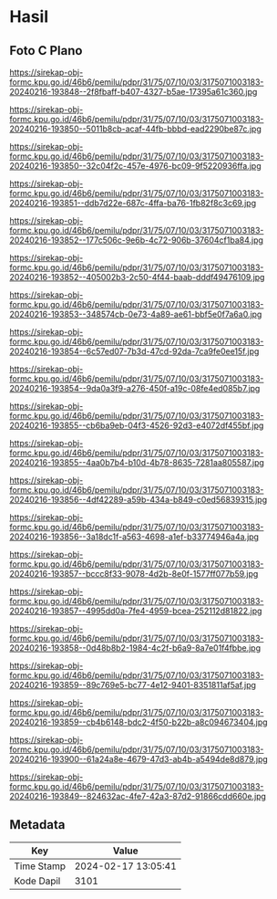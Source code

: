 # Hasil

## Foto C Plano

https://sirekap-obj-formc.kpu.go.id/46b6/pemilu/pdpr/31/75/07/10/03/3175071003183-20240216-193848--2f8fbaff-b407-4327-b5ae-17395a61c360.jpg

https://sirekap-obj-formc.kpu.go.id/46b6/pemilu/pdpr/31/75/07/10/03/3175071003183-20240216-193850--5011b8cb-acaf-44fb-bbbd-ead2290be87c.jpg

https://sirekap-obj-formc.kpu.go.id/46b6/pemilu/pdpr/31/75/07/10/03/3175071003183-20240216-193850--32c04f2c-457e-4976-bc09-9f5220936ffa.jpg

https://sirekap-obj-formc.kpu.go.id/46b6/pemilu/pdpr/31/75/07/10/03/3175071003183-20240216-193851--ddb7d22e-687c-4ffa-ba76-1fb82f8c3c69.jpg

https://sirekap-obj-formc.kpu.go.id/46b6/pemilu/pdpr/31/75/07/10/03/3175071003183-20240216-193852--177c506c-9e6b-4c72-906b-37604cf1ba84.jpg

https://sirekap-obj-formc.kpu.go.id/46b6/pemilu/pdpr/31/75/07/10/03/3175071003183-20240216-193852--405002b3-2c50-4f44-baab-dddf49476109.jpg

https://sirekap-obj-formc.kpu.go.id/46b6/pemilu/pdpr/31/75/07/10/03/3175071003183-20240216-193853--348574cb-0e73-4a89-ae61-bbf5e0f7a6a0.jpg

https://sirekap-obj-formc.kpu.go.id/46b6/pemilu/pdpr/31/75/07/10/03/3175071003183-20240216-193854--6c57ed07-7b3d-47cd-92da-7ca9fe0ee15f.jpg

https://sirekap-obj-formc.kpu.go.id/46b6/pemilu/pdpr/31/75/07/10/03/3175071003183-20240216-193854--9da0a3f9-a276-450f-a19c-08fe4ed085b7.jpg

https://sirekap-obj-formc.kpu.go.id/46b6/pemilu/pdpr/31/75/07/10/03/3175071003183-20240216-193855--cb6ba9eb-04f3-4526-92d3-e4072df455bf.jpg

https://sirekap-obj-formc.kpu.go.id/46b6/pemilu/pdpr/31/75/07/10/03/3175071003183-20240216-193855--4aa0b7b4-b10d-4b78-8635-7281aa805587.jpg

https://sirekap-obj-formc.kpu.go.id/46b6/pemilu/pdpr/31/75/07/10/03/3175071003183-20240216-193856--4df42289-a59b-434a-b849-c0ed56839315.jpg

https://sirekap-obj-formc.kpu.go.id/46b6/pemilu/pdpr/31/75/07/10/03/3175071003183-20240216-193856--3a18dc1f-a563-4698-a1ef-b33774946a4a.jpg

https://sirekap-obj-formc.kpu.go.id/46b6/pemilu/pdpr/31/75/07/10/03/3175071003183-20240216-193857--bccc8f33-9078-4d2b-8e0f-1577ff077b59.jpg

https://sirekap-obj-formc.kpu.go.id/46b6/pemilu/pdpr/31/75/07/10/03/3175071003183-20240216-193857--4995dd0a-7fe4-4959-bcea-252112d81822.jpg

https://sirekap-obj-formc.kpu.go.id/46b6/pemilu/pdpr/31/75/07/10/03/3175071003183-20240216-193858--0d48b8b2-1984-4c2f-b6a9-8a7e01f4fbbe.jpg

https://sirekap-obj-formc.kpu.go.id/46b6/pemilu/pdpr/31/75/07/10/03/3175071003183-20240216-193859--89c769e5-bc77-4e12-9401-8351811af5af.jpg

https://sirekap-obj-formc.kpu.go.id/46b6/pemilu/pdpr/31/75/07/10/03/3175071003183-20240216-193859--cb4b6148-bdc2-4f50-b22b-a8c094673404.jpg

https://sirekap-obj-formc.kpu.go.id/46b6/pemilu/pdpr/31/75/07/10/03/3175071003183-20240216-193900--61a24a8e-4679-47d3-ab4b-a5494de8d879.jpg

https://sirekap-obj-formc.kpu.go.id/46b6/pemilu/pdpr/31/75/07/10/03/3175071003183-20240216-193849--824632ac-4fe7-42a3-87d2-91866cdd660e.jpg


## Metadata

| Key        | Value               |
| ---------- | ------------------- |
| Time Stamp | 2024-02-17 13:05:41 |
| Kode Dapil | 3101                |



